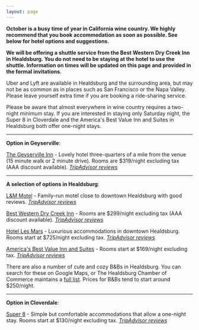 ```yaml
---
layout: page
---
```


__October is a busy time of year in California wine country. We highly recommend that you book accommodation as soon as possible. See below for hotel options and suggestions.__

__We will be offering a shuttle service from the Best Western Dry Creek Inn in Healdsburg. You do not need to be staying at the hotel to use the shuttle. Information on times will be updated on this page and provided in the formal invitations.__

Uber and Lyft are available in Healdsburg and the surrounding area, but may not be as common as in places such as San Francisco or the Napa Valley. Please leave yourself extra time if you are booking a ride-sharing service. 

Please be aware that almost everywhere in wine country requires a two-night minimum stay. If you are interested in staying only Saturday night, the Super 8 in Cloverdale and the America's Best Value Inn and Suites in Healdsburg both offer one-night stays.


---

__Option in Geyserville__:

[The Geyserville Inn](http://www.geyservilleinn.com/) - Lovely hotel three-quarters of a mile from the venue (15 minute walk or 2 minute drive). Rooms are $319/night excluding tax (AAA discount available). [_TripAdvisor reviews_](https://www.tripadvisor.com/Hotel_Review-g32427-d248139-Reviews-Geyserville_Inn-Geyserville_Sonoma_County_California.html)

---

__A selection of options in Healdsburg__:

[L&M Motel](http://landmmotel.com/) - Family-run motel close to downtown Healdsburg with good reviews. [_TripAdvisor reviews_](https://www.tripadvisor.com/Hotel_Review-g32482-d1102470-Reviews-L_M_Motel-Healdsburg_Sonoma_County_California.html)

[Best Western Dry Creek Inn](http://www.drycreekinn.com/) - Rooms are $299/night excluding tax (AAA discount available). [_TripAdvisor reviews_](https://www.tripadvisor.com/Hotel_Review-g32482-d77196-Reviews-BEST_WESTERN_Dry_Creek_Inn-Healdsburg_Sonoma_County_California.html)

[Hotel Les Mars](https://www.hotellesmars.com/) - Luxurious accommodations in downtown Healdsburg. Rooms start at $725/night excluding tax. [_TripAdvisor reviews_](https://www.tripadvisor.com/Hotel_Review-g32482-d577327-Reviews-Hotel_Les_Mars_Relais_Chateaux-Healdsburg_Sonoma_County_California.html)

[America's Best Value Inn and Suites](http://www.vantagehotels.com/hotel-details.cfm?idp=822) - Rooms start at $169/night excluding tax. [_TripAdvisor reviews_](https://www.tripadvisor.com/Hotel_Review-g32482-d490923-Reviews-Americas_Best_Value_Inn_Suites-Healdsburg_Sonoma_County_California.html)

There are also a number of cute and cozy B&Bs in Healdsburg. You can search for these on Google Maps, or The Healdsburg Chamber of Commerce maintains a [full list](http://business.healdsburg.com/list/ql/lodging-travel-15?c=&q=&t=5&st=3#mn-directory-searchresults). Prices for B&Bs tend to start around $250/night.

---

__Option in Cloverdale__:

[Super 8](https://www.wyndhamhotels.com/super-8/cloverdale-california/super-8-cloverdale-ca/overview?cid=fe:se:20161215:tabl:pp:seus:13922&tel=18005361211) - Simple but comfortable accommodations that allow a one-night stay. Rooms start at $130/night excluding tax. [_TripAdvisor reviews_](https://www.tripadvisor.com/Hotel_Review-g32224-d634332-Reviews-Super_8_Cloverdale-Cloverdale_Sonoma_County_California.html)
